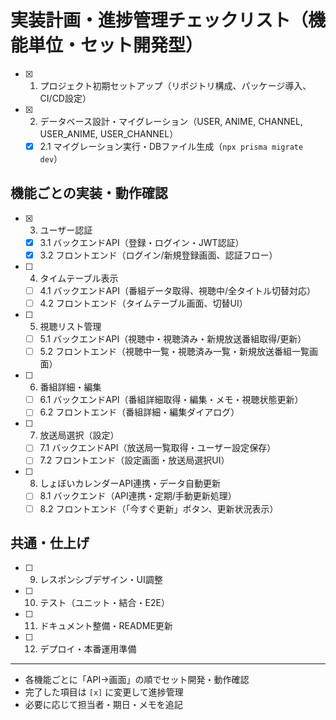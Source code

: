 # 実装計画・進捗管理チェックリスト（機能単位・セット開発型）

- [x] 1. プロジェクト初期セットアップ（リポジトリ構成、パッケージ導入、CI/CD設定）
- [x] 2. データベース設計・マイグレーション（USER, ANIME, CHANNEL, USER_ANIME, USER_CHANNEL）
    - [x] 2.1 マイグレーション実行・DBファイル生成（`npx prisma migrate dev`）

## 機能ごとの実装・動作確認

- [x] 3. ユーザー認証
    - [x] 3.1 バックエンドAPI（登録・ログイン・JWT認証）
    - [x] 3.2 フロントエンド（ログイン/新規登録画面、認証フロー）
- [ ] 4. タイムテーブル表示
    - [ ] 4.1 バックエンドAPI（番組データ取得、視聴中/全タイトル切替対応）
    - [ ] 4.2 フロントエンド（タイムテーブル画面、切替UI）
- [ ] 5. 視聴リスト管理
    - [ ] 5.1 バックエンドAPI（視聴中・視聴済み・新規放送番組取得/更新）
    - [ ] 5.2 フロントエンド（視聴中一覧・視聴済み一覧・新規放送番組一覧画面）
- [ ] 6. 番組詳細・編集
    - [ ] 6.1 バックエンドAPI（番組詳細取得・編集・メモ・視聴状態更新）
    - [ ] 6.2 フロントエンド（番組詳細・編集ダイアログ）
- [ ] 7. 放送局選択（設定）
    - [ ] 7.1 バックエンドAPI（放送局一覧取得・ユーザー設定保存）
    - [ ] 7.2 フロントエンド（設定画面・放送局選択UI）
- [ ] 8. しょぼいカレンダーAPI連携・データ自動更新
    - [ ] 8.1 バックエンド（API連携・定期/手動更新処理）
    - [ ] 8.2 フロントエンド（「今すぐ更新」ボタン、更新状況表示）

## 共通・仕上げ

- [ ] 9. レスポンシブデザイン・UI調整
- [ ] 10. テスト（ユニット・結合・E2E）
- [ ] 11. ドキュメント整備・README更新
- [ ] 12. デプロイ・本番運用準備

---

- 各機能ごとに「API→画面」の順でセット開発・動作確認
- 完了した項目は `[x]` に変更して進捗管理
- 必要に応じて担当者・期日・メモを追記
